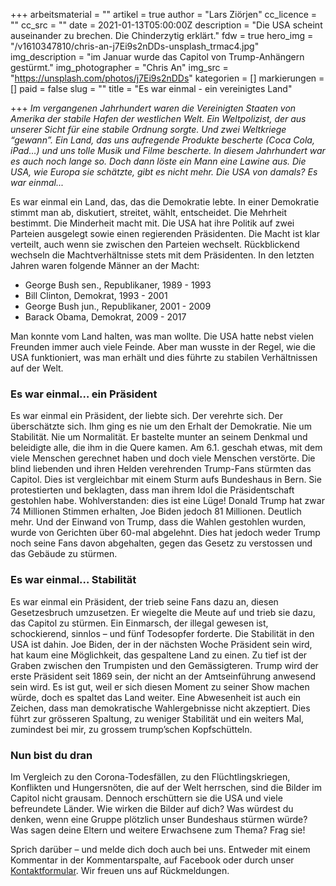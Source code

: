 +++
arbeitsmaterial = ""
artikel = true
author = "Lars Ziörjen"
cc_licence = ""
cc_src = ""
date = 2021-01-13T05:00:00Z
description = "Die USA scheint auseinander zu brechen. Die Chinderzytig erklärt."
fdw = true
hero_img = "/v1610347810/chris-an-j7Ei9s2nDDs-unsplash_trmac4.jpg"
img_description = "im Januar wurde das Capitol von Trump-Anhängern gestürmt."
img_photographer = "Chris An"
img_src = "https://unsplash.com/photos/j7Ei9s2nDDs"
kategorien = []
markierungen = []
paid = false
slug = ""
title = "Es war einmal - ein vereinigtes Land"

+++
_Im vergangenen Jahrhundert waren die Vereinigten Staaten von Amerika der stabile Hafen der westlichen Welt. Ein Weltpolizist, der aus unserer Sicht für eine stabile Ordnung sorgte. Und zwei Weltkriege “gewann”. Ein Land, das uns aufregende Produkte bescherte (Coca Cola, iPad…) und uns tolle Musik und Filme bescherte. In diesem Jahrhundert war es auch noch lange so. Doch dann löste ein Mann eine Lawine aus. Die USA, wie Europa sie schätzte, gibt es nicht mehr. Die USA von damals? Es war einmal..._

Es war einmal ein Land, das, das die Demokratie lebte. In einer Demokratie stimmt man ab, diskutiert, streitet, wählt, entscheidet. Die Mehrheit bestimmt. Die Minderheit macht mit. Die USA hat ihre Politik auf zwei Parteien ausgelegt sowie einen regierenden Präsidenten. Die Macht ist klar verteilt, auch wenn sie zwischen den Parteien wechselt. Rückblickend wechseln die Machtverhältnisse stets mit dem Präsidenten. In den letzten Jahren waren folgende Männer an der Macht:

* George Bush sen., Republikaner, 1989 - 1993
* Bill Clinton, Demokrat, 1993 - 2001
* George Bush jun., Republikaner, 2001 - 2009
* Barack Obama, Demokrat, 2009 - 2017

Man konnte vom Land halten, was man wollte. Die USA hatte nebst vielen Freunden immer auch viele Feinde. Aber man wusste in der Regel, wie die USA funktioniert, was man erhält und dies führte zu stabilen Verhältnissen auf der Welt.

### Es war einmal… ein Präsident

Es war einmal ein Präsident, der liebte sich. Der verehrte sich. Der überschätzte sich. Ihm ging es nie um den Erhalt der Demokratie. Nie um Stabilität. Nie um Normalität. Er bastelte munter an seinem Denkmal und beleidigte alle, die ihm in die Quere kamen. Am 6.1. geschah etwas, mit dem viele Menschen gerechnet haben und doch viele Menschen verstörte. Die blind liebenden und ihren Helden verehrenden Trump-Fans stürmten das Capitol. Dies ist vergleichbar mit einem Sturm aufs Bundeshaus in Bern. Sie protestierten und beklagten, dass man ihrem Idol die Präsidentschaft gestohlen habe. Wohlverstanden: dies ist eine Lüge! Donald Trump hat zwar 74 Millionen Stimmen erhalten, Joe Biden jedoch 81 Millionen. Deutlich mehr. Und der Einwand von Trump, dass die Wahlen gestohlen wurden, wurde von Gerichten über 60-mal abgelehnt. Dies hat jedoch weder Trump noch seine Fans davon abgehalten, gegen das Gesetz zu verstossen und das Gebäude zu stürmen.

### Es war einmal… Stabilität

Es war einmal ein Präsident, der trieb seine Fans dazu an, diesen Gesetzesbruch umzusetzen. Er wiegelte die Meute auf und trieb sie dazu, das Capitol zu stürmen. Ein Einmarsch, der illegal gewesen ist, schockierend, sinnlos – und fünf Todesopfer forderte. Die Stabilität in den USA ist dahin. Joe Biden, der in der nächsten Woche Präsident sein wird, hat kaum eine Möglichkeit, das gespaltene Land zu einen. Zu tief ist der Graben zwischen den Trumpisten und den Gemässigteren. Trump wird der erste Präsident seit 1869 sein, der nicht an der Amtseinführung anwesend sein wird. Es ist gut, weil er sich diesen Moment zu seiner Show machen würde, doch es spaltet das Land weiter. Eine Abwesenheit ist auch ein Zeichen, dass man demokratische Wahlergebnisse nicht akzeptiert. Dies führt zur grösseren Spaltung, zu weniger Stabilität und ein weiters Mal, zumindest bei mir, zu grossem trump’schen Kopfschütteln.

### Nun bist du dran

Im Vergleich zu den Corona-Todesfällen, zu den Flüchtlingskriegen, Konflikten und Hungersnöten, die auf der Welt herrschen, sind die Bilder im Capitol nicht grausam. Dennoch erschüttern sie die USA und viele befreundete Länder. Wie wirken die Bilder auf dich? Was würdest du denken, wenn eine Gruppe plötzlich unser Bundeshaus stürmen würde? Was sagen deine Eltern und weitere Erwachsene zum Thema? Frag sie!

Sprich darüber – und melde dich doch auch bei uns. Entweder mit einem Kommentar in der Kommentarspalte, auf Facebook oder durch unser [Kontaktformular](https://www.chinderzytig.ch/kontakt/). Wir freuen uns auf Rückmeldungen.